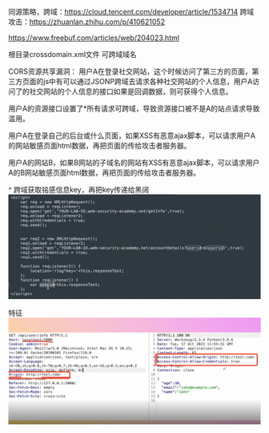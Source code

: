 同源策略，跨域：<https://cloud.tencent.com/developer/article/1534714>
跨域攻击：<https://zhuanlan.zhihu.com/p/410621052>

<https://www.freebuf.com/articles/web/204023.html>

根目录crossdomain.xml文件 可跨域域名

CORS资源共享漏洞：
用户A在登录社交网站，这个时候访问了第三方的页面，第三方页面的js中有可以通过JSONP跨域去请求各种社交网站的个人信息，用户A访问了的社交网站的个人信息的接口如果是回调数据，则可获得个人信息。

用户A的资源接口设置了*所有请求可跨域，导致资源接口被不是A的站点请求导致滥用。

用户A在登录自己的后台或什么页面，如果XSS有恶意ajax脚本，可以请求用户A的网站敏感页面html数据，再把页面的传给攻击者服务器。

用户A的网站B，如果B网站的子域名的网站有XSS有恶意ajax脚本，可以请求用户A的B网站敏感页面html数据，再把页面的传给攻击者服务器。


^
跨域获取铭感信息key，再把key传递给黑阔
![](.topwrite/assets/image_1742744397237.png)

特征
![](.topwrite/assets/image_1742744460081.png)